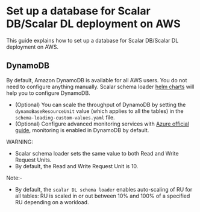 # Set up a database for Scalar DB/Scalar DL deployment on AWS

This guide explains how to set up a database for Scalar DB/Scalar DL deployment on AWS.

## DynamoDB

By default, Amazon DynamoDB is available for all AWS users. You do not need to configure anything manually.
Scalar schema loader [helm charts](https://github.com/scalar-labs/helm-charts/tree/main/charts/schema-loading) will help you to configure DynamoDB.

* (Optional) You can scale the throughput of DynamoDB by setting the `dynamoBaseResourceUnit` value (which applies to all the tables) in the `schema-loading-custom-values.yaml` file.
* (Optional)  Configure advanced monitoring services with [Azure official guide](https://docs.aws.amazon.com/amazondynamodb/latest/developerguide/monitoring-automated-manual.html), monitoring is enabled in DynamoDB by default.

WARNING:

* Scalar schema loader sets the same value to both Read and Write Request Units.
* By default, the Read and Write Request Unit is 10.

Note:-

* By default, the `scalar DL schema loader` enables auto-scaling of RU for all tables: RU is scaled in or out between 10% and 100% of a specified RU depending on a workload.